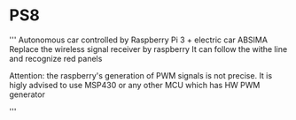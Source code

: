 # PS8
''' 
Autonomous car controlled by Raspberry Pi 3 + electric car ABSIMA 
Replace the wireless signal receiver by raspberry
It can follow the withe line and recognize red panels

Attention: the raspberry's generation of PWM signals is not precise. It is higly advised to use MSP430 or any other MCU which has HW PWM generator

'''
